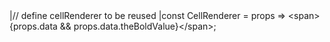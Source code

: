 <framework-specific-section frameworks="react">
<snippet transform={false} language="jsx">
|// define cellRenderer to be reused
|const CellRenderer = props => &lt;span>{props.data && props.data.theBoldValue}&lt;/span>;
</snippet>
</framework-specific-section>